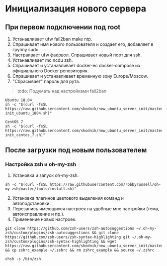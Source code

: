# Инициализация нового сервера

## При первом подключении под root

1. Устанавливает ufw fail2ban make ntp.
2. Спрашивает имя нового пользователя и создает его, добавляет в группу sudo.
3. Настраивает ufw фаервол. Спрашивает новый порт для ssh.
4. Устанавливает mc ncdu zsh.
5. Спрашивает и устанавливает docker-ec docker-compose из официального Docker репозитория.
5. Спрашивает и устанавливает временную зону Europe/Moscow.
6. "Сбрасывает" пароль для рута.

> todo: Подумать над настройками fail2ban

```
Ubuntu 18.04
sh -c "$(curl -fsSL https://raw.githubusercontent.com/skodnik/new_ubuntu_server_init/master/server-init_ubuntu_1804.sh)"

CentOS 7
sh -c "$(curl -fsSL https://raw.githubusercontent.com/skodnik/new_ubuntu_server_init/master/server-init_centos_7.sh)"
```

## После загрузки под новым пользователем
### Настройка zsh и oh-my-zsh

1. Установка и запуск oh-my-zsh.
```
sh -c "$(curl -fsSL https://raw.githubusercontent.com/robbyrussell/oh-my-zsh/master/tools/install.sh)"
```
2. Установка плагинов цветового выделения команд и автоподстановки.
3. Перезапись имеющихся настроек на удобные мне настройки (тема, автоисправление и пр.).
4. Применение новых настроек.
```
git clone https://github.com/zsh-users/zsh-autosuggestions ~/.oh-my-zsh/custom/plugins/zsh-autosuggestions && git clone https://github.com/zsh-users/zsh-syntax-highlighting.git ~/.oh-my-zsh/custom/plugins/zsh-syntax-highlighting && wget https://raw.githubusercontent.com/skodnik/new_ubuntu_server_init/master/configs/zshrc_example && cp zshrc_example ~/.zshrc && rm zshrc_example && source ~/.zshrc
```
```
chsh -s /bin/zsh
```
